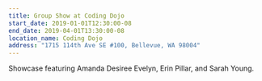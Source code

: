 ```yaml
---
title: Group Show at Coding Dojo
start_date: 2019-01-01T12:30:00-08
end_date: 2019-04-01T13:30:00-08
location_name: Coding Dojo
address: "1715 114th Ave SE #100, Bellevue, WA 98004"
---
```

Showcase featuring Amanda Desiree Evelyn, Erin Pillar, and Sarah Young.
